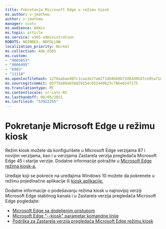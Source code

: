 ```yaml
---
title: Pokretanje Microsoft Edge u režimu kiosk
ms.author: v-jmathew
author: v-jmathew
manager: scotv
ms.audience: Admin
ms.topic: article
ms.service: o365-administration
ROBOTS: NOINDEX, NOFOLLOW
localization_priority: Normal
ms.collection: Adm_O365
ms.custom:
- "9003853"
- "9006495"
- "6903"
- "11118"
ms.openlocfilehash: 12f8aabae40fc1caa3e27a62f14b8b60b73d83d95d7ce95a7101bcc4379e4fbf
ms.sourcegitcommit: b5f7da89a650d2915dc652449623c78be6247175
ms.translationtype: MT
ms.contentlocale: sr-Latn-RS
ms.lasthandoff: 08/05/2021
ms.locfileid: "53922255"
---
```

# <a name="run-microsoft-edge-in-kiosk-mode"></a>Pokretanje Microsoft Edge u režimu kiosk

Režim kiosk možete da konfigurišete u Microsoft Edge verzijama 87 i novijim verzijama, kao i u verzijama Zastarela verzija pregledača Microsoft Edge 45 i starije verzije. Dodatne informacije potražite u [Microsoft Edge režima kiosk-a.](https://docs.microsoft.com/deployedge/microsoft-edge-configure-kiosk-mode)

Uređaje koji se pokreće na uređajima Windows 10 možete da pokrenete u režimu pojedinačne aplikacije ili [kiosk aplikacije.](https://go.microsoft.com/fwlink/?linkid=2133659)

Dodatne informacije o podešavanju režima kiosk u najnovijoj verziji Microsoft Edge stabilnog kanala i u Zastarela verzija pregledača Microsoft Edge pogledajte:

- [Microsoft Edge sa dodeljenim pristupom](https://docs.microsoft.com/deployedge/microsoft-edge-configure-kiosk-mode#microsoft-edge-with-assigned-access)
- [Microsoft Edge "--kiosk" parametar komandne linije](https://answers.microsoft.com/microsoftedge/forum/msedge_open-msedge_win10/access-microsoft-edge-using-command-line/03a4add6-9ca4-4fbb-a183-aaa763a0ab76)
- [Podrška za Zastarela verzija pregledača Microsoft Edge režimu kiosk](https://blogs.windows.com/msedgedev/2021/02/05/what-you-need-to-know-about-kiosk-mode-when-support-for-microsoft-edge-legacy-ends/)
